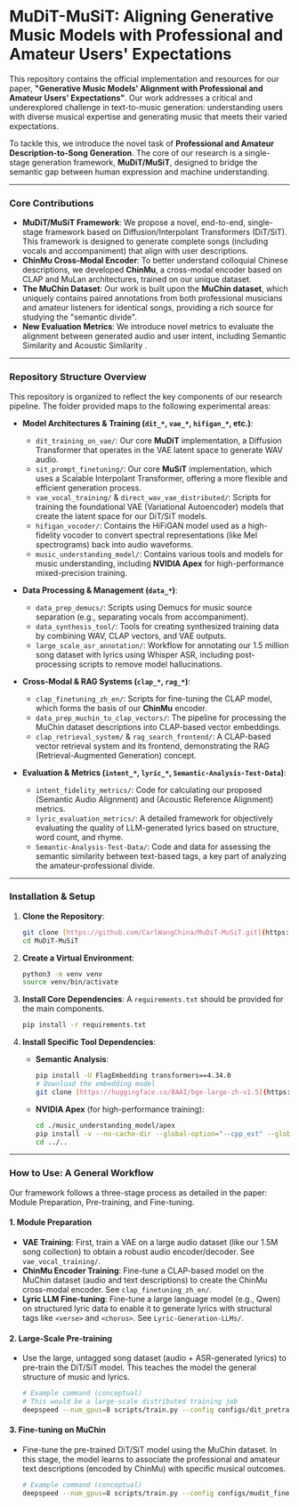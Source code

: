 
# MuDiT-MuSiT: Aligning Generative Music Models with Professional and Amateur Users' Expectations

This repository contains the official implementation and resources for our paper, **"Generative Music Models' Alignment with Professional and Amateur Users' Expectations"**. Our work addresses a critical and underexplored challenge in text-to-music generation: understanding users with diverse musical expertise and generating music that meets their varied expectations.

To tackle this, we introduce the novel task of **Professional and Amateur Description-to-Song Generation**. The core of our research is a single-stage generation framework, **MuDiT/MuSiT**, designed to bridge the semantic gap between human expression and machine understanding.

---

### Core Contributions

-   **MuDiT/MuSiT Framework**: We propose a novel, end-to-end, single-stage framework based on Diffusion/Interpolant Transformers (DiT/SiT). This framework is designed to generate complete songs (including vocals and accompaniment) that align with user descriptions.
-   **ChinMu Cross-Modal Encoder**: To better understand colloquial Chinese descriptions, we developed **ChinMu**, a cross-modal encoder based on CLAP and MuLan architectures, trained on our unique dataset.
-   **The MuChin Dataset**: Our work is built upon the **MuChin dataset**, which uniquely contains paired annotations from both professional musicians and amateur listeners for identical songs, providing a rich source for studying the "semantic divide".
-   **New Evaluation Metrics**: We introduce novel metrics to evaluate the alignment between generated audio and user intent, including Semantic Similarity and Acoustic Similarity .

---

### Repository Structure Overview

This repository is organized to reflect the key components of our research pipeline. The folder provided maps to the following experimental areas:

-   **Model Architectures & Training (`dit_*`, `vae_*`, `hifigan_*`, etc.)**:
    -   `dit_training_on_vae/`: Our core **MuDiT** implementation, a Diffusion Transformer that operates in the VAE latent space to generate WAV audio.
    -   `sit_prompt_finetuning/`: Our core **MuSiT** implementation, which uses a Scalable Interpolant Transformer, offering a more flexible and efficient generation process.
    -   `vae_vocal_training/` & `direct_wav_vae_distributed/`: Scripts for training the foundational VAE (Variational Autoencoder) models that create the latent space for our DiT/SiT models.
    -   `hifigan_vocoder/`: Contains the HiFiGAN model used as a high-fidelity vocoder to convert spectral representations (like Mel spectrograms) back into audio waveforms.
    -   `music_understanding_model/`: Contains various tools and models for music understanding, including **NVIDIA Apex** for high-performance mixed-precision training.

-   **Data Processing & Management (`data_*`)**:
    -   `data_prep_demucs/`: Scripts using Demucs for music source separation (e.g., separating vocals from accompaniment).
    -   `data_synthesis_tool/`: Tools for creating synthesized training data by combining WAV, CLAP vectors, and VAE outputs.
    -   `large_scale_asr_annotation/`: Workflow for annotating our 1.5 million song dataset with lyrics using Whisper ASR, including post-processing scripts to remove model hallucinations.

-   **Cross-Modal & RAG Systems (`clap_*`, `rag_*`)**:
    -   `clap_finetuning_zh_en/`: Scripts for fine-tuning the CLAP model, which forms the basis of our **ChinMu** encoder.
    -   `data_prep_muchin_to_clap_vectors/`: The pipeline for processing the MuChin dataset descriptions into CLAP-based vector embeddings.
    -   `clap_retrieval_system/` & `rag_search_frontend/`: A CLAP-based vector retrieval system and its frontend, demonstrating the RAG (Retrieval-Augmented Generation) concept.

-   **Evaluation & Metrics (`intent_*`, `lyric_*`, `Semantic-Analysis-Test-Data`)**:
    -   `intent_fidelity_metrics/`: Code for calculating our proposed (Semantic Audio Alignment) and (Acoustic Reference Alignment) metrics.
    -   `lyric_evaluation_metrics/`: A detailed framework for objectively evaluating the quality of LLM-generated lyrics based on structure, word count, and rhyme.
    -   `Semantic-Analysis-Test-Data/`: Code and data for assessing the semantic similarity between text-based tags, a key part of analyzing the amateur-professional divide.

---

### Installation & Setup

1.  **Clone the Repository**:
    ```bash
    git clone [https://github.com/CarlWangChina/MuDiT-MuSiT.git](https://github.com/CarlWangChina/MuDiT-MuSiT.git)
    cd MuDiT-MuSiT
    ```

2.  **Create a Virtual Environment**:
    ```bash
    python3 -m venv venv
    source venv/bin/activate
    ```

3.  **Install Core Dependencies**:
    A `requirements.txt` should be provided for the main components.
    ```bash
    pip install -r requirements.txt
    ```

4.  **Install Specific Tool Dependencies**:
    - **Semantic Analysis**:
        ```bash
        pip install -U FlagEmbedding transformers==4.34.0
        # Download the embedding model
        git clone [https://huggingface.co/BAAI/bge-large-zh-v1.5](https://huggingface.co/BAAI/bge-large-zh-v1.5) ./Semantic-Analysis-Test-Data/models/bge-large-zh-v1.5
        ```
    - **NVIDIA Apex** (for high-performance training):
        ```bash
        cd ./music_understanding_model/apex
        pip install -v --no-cache-dir --global-option="--cpp_ext" --global-option="--cuda_ext" .
        cd ../.. 
        ```

---

### How to Use: A General Workflow

Our framework follows a three-stage process as detailed in the paper: Module Preparation, Pre-training, and Fine-tuning.

#### 1. Module Preparation

-   **VAE Training**: First, train a VAE on a large audio dataset (like our 1.5M song collection) to obtain a robust audio encoder/decoder. See `vae_vocal_training/`.
-   **ChinMu Encoder Training**: Fine-tune a CLAP-based model on the MuChin dataset (audio and text descriptions) to create the ChinMu cross-modal encoder. See `clap_finetuning_zh_en/`.
-   **Lyric LLM Fine-tuning**: Fine-tune a large language model (e.g., Qwen) on structured lyric data to enable it to generate lyrics with structural tags like `<verse>` and `<chorus>`. See `Lyric-Generation-LLMs/`.

#### 2. Large-Scale Pre-training

-   Use the large, untagged song dataset (audio + ASR-generated lyrics) to pre-train the DiT/SiT model. This teaches the model the general structure of music and lyrics.
    ```bash
    # Example command (conceptual)
    # This would be a large-scale distributed training job
    deepspeed --num_gpus=8 scripts/train.py --config configs/dit_pretrain_config.yaml
    ```

#### 3. Fine-tuning on MuChin

-   Fine-tune the pre-trained DiT/SiT model using the MuChin dataset. In this stage, the model learns to associate the professional and amateur text descriptions (encoded by ChinMu) with specific musical outcomes.
    ```bash
    # Example command (conceptual)
    deepspeed --num_gpus=8 scripts/train.py --config configs/mudit_finetune_config.yaml --resume_from_checkpoint /path/to/pretrained_model.pth
    ```